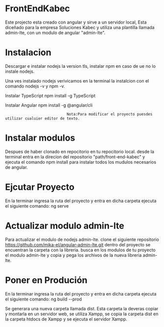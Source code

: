 # FrontEndKabec

Este projecto esta creado con angular y sirve a un servidor local, Esta diceñado para la empresa Soluciones Kabec y utiliza una plantilla llamada admin-lte, con un modulo de angular "admin-lte".

# Instalacion

Descargar e instalar nodejs la version tls, instalar npm en caso de ue no lo instale nodejs.

Una ves instalado nodejs verivicamos en la terminal la instalcion con el comando nodejs -v y npm -v.

Instalar TypeScript
  npm install -g TypeScript

Instalar Angular
  npm install -g @angular/cli
 
                                Nota:Para modificar el proyecto puesdes utilizar cualuier editor de texto.

# Instalar modulos

Despues de haber clonado en repocitorio en tu repocitorio local. desde la terminal entra en la direcion del repositorio "path/front-end-kabec" y ejecuta el comando npm install para instalar todos los mudulos necesarios de angular.

# Ejcutar Proyecto

En la terminar ingresa la ruta del proyecto y entra en dicha carpeta ejecuta el siguiente comando:
      ng serve

# Actualizar modulo admin-lte

Para actualizar el modulo de nodejs admin-lte. clone el siguiente repositorio https://github.com/mika-el/angular-admin-lte.git 
dentro del proyecto se encuentran la carpeta con la libreria. busca en los modulos de tu proyecto el modulo admin-lte y copia y pega los archivos de la nueva libreria admin-lte. 


# Poner en Produción

En la terminar ingresa la ruta del proyecto y entra en dicha carpeta ejecuta el siguiente comando:
      ng build --prod

Se generara una nueva carpeta llamada dist. Esta carpeta la deveras copiar y montarla en un servidor web, se utiliza Xampp,
se copia la carpeta dist en la carpeta htdocs de Xampp y se ejecuta el servidor Xampp.


